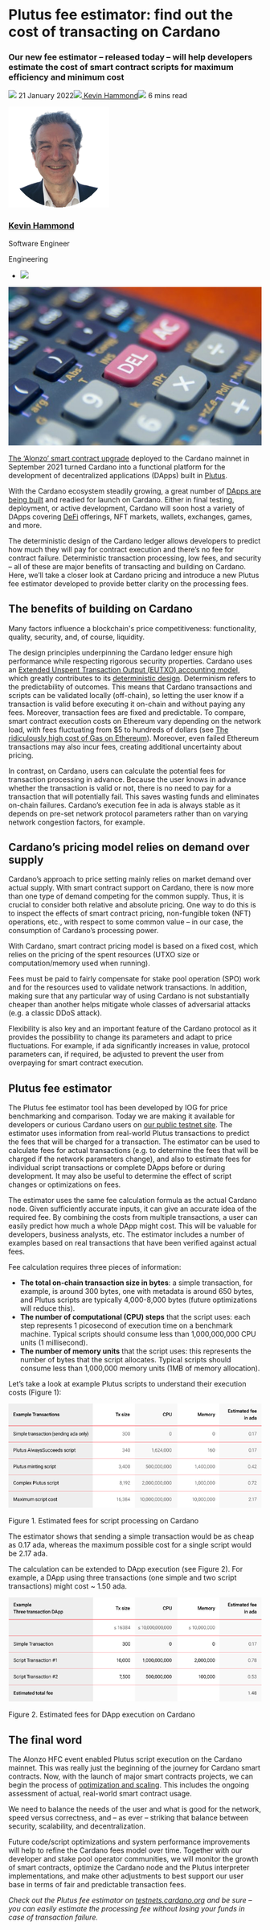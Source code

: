 # Plutus fee estimator: find out the cost of transacting on Cardano
### **Our new fee estimator – released today – will help developers estimate the cost of smart contract scripts for maximum efficiency and minimum cost** 
![](img/2022-01-21-plutus-fee-estimator-find-out-the-cost-of-transacting-on-cardano.002.png) 21 January 2022![](img/2022-01-21-plutus-fee-estimator-find-out-the-cost-of-transacting-on-cardano.002.png)[ Kevin Hammond](/en/blog/authors/kevin-hammond/page-1/)![](img/2022-01-21-plutus-fee-estimator-find-out-the-cost-of-transacting-on-cardano.003.png) 6 mins read

![Kevin Hammond](img/2022-01-21-plutus-fee-estimator-find-out-the-cost-of-transacting-on-cardano.004.png)[](/en/blog/authors/kevin-hammond/page-1/)
### [**Kevin Hammond**](/en/blog/authors/kevin-hammond/page-1/)
Software Engineer

Engineering

- ![](img/2022-01-21-plutus-fee-estimator-find-out-the-cost-of-transacting-on-cardano.005.png)[](https://twitter.com/inputoutputhk "Twitter")

![Plutus fee estimator: find out the cost of transacting on Cardano](img/2022-01-21-plutus-fee-estimator-find-out-the-cost-of-transacting-on-cardano.006.jpeg)

[The ‘Alonzo’ smart contract upgrade](https://iohk.io/en/blog/posts/2021/09/12/today-will-feel-like-a-destination-yet-a-new-exciting-journey-begins/) deployed to the Cardano mainnet in September 2021 turned Cardano into a functional platform for the development of decentralized applications (DApps) built in [Plutus](https://iohk.io/en/blog/posts/2021/04/13/plutus-what-you-need-to-know/).

With the Cardano ecosystem steadily growing, a great number of [DApps are being built](https://twitter.com/InputOutputHK/status/1475107377775099910?s=20) and readied for launch on Cardano. Either in final testing, deployment, or active development, Cardano will soon host a variety of DApps covering [DeFi](https://iohk.io/en/blog/posts/2022/01/10/defi-demystified/) offerings, NFT markets, wallets, exchanges, games, and more.

The deterministic design of the Cardano ledger allows developers to predict how much they will pay for contract execution and there’s no fee for contract failure. Deterministic transaction processing, low fees, and security – all of these are major benefits of transacting and building on Cardano. Here, we’ll take a closer look at Cardano pricing and introduce a new Plutus fee estimator developed to provide better clarity on the processing fees.
## **The benefits of building on Cardano**
Many factors influence a blockchain's price competitiveness: functionality, quality, security, and, of course, liquidity.

The design principles underpinning the Cardano ledger ensure high performance while respecting rigorous security properties. Cardano uses an [Extended Unspent Transaction Output (EUTXO) accounting model](https://iohk.io/en/blog/posts/2021/03/12/cardanos-extended-utxo-accounting-model-part-2/), which greatly contributes to its [deterministic design](https://iohk.io/en/blog/posts/2021/09/06/no-surprises-transaction-validation-on-cardano/). Determinism refers to the predictability of outcomes. This means that Cardano transactions and scripts can be validated locally (off-chain), so letting the user know if a transaction is valid before executing it on-chain and without paying any fees. Moreover, transaction fees are fixed and predictable. To compare, smart contract execution costs on Ethereum vary depending on the network load, with fees fluctuating from $5 to hundreds of dollars (see [The ridiculously high cost of Gas on Ethereum](https://coingeek.com/the-ridiculously-high-cost-of-gas-on-ethereum/)). Moreover, even failed Ethereum transactions may also incur fees, creating additional uncertainty about pricing.

In contrast, on Cardano, users can calculate the potential fees for transaction processing in advance. Because the user knows in advance whether the transaction is valid or not, there is no need to pay for a transaction that will potentially fail. This saves wasting funds and eliminates on-chain failures. Cardano’s execution fee in ada is always stable as it depends on pre-set network protocol parameters rather than on varying network congestion factors, for example.
## **Cardano’s pricing model relies on demand over supply**
Cardano’s approach to price setting mainly relies on market demand over actual supply. With smart contract support on Cardano, there is now more than one type of demand competing for the common supply. Thus, it is crucial to consider both relative and absolute pricing. One way to do this is to inspect the effects of smart contract pricing, non-fungible token (NFT) operations, etc., with respect to some common value – in our case, the consumption of Cardano’s processing power. 

With Cardano, smart contract pricing model is based on a fixed cost, which relies on the pricing of the spent resources (UTXO size or computation/memory used when running). 

Fees must be paid to fairly compensate for stake pool operation (SPO) work and for the resources used to validate network transactions. In addition, making sure that any particular way of using Cardano is not substantially cheaper than another helps mitigate whole classes of adversarial attacks (e.g. a classic DDoS attack).

Flexibility is also key and an important feature of the Cardano protocol as it provides the possibility to change its parameters and adapt to price fluctuations. For example, if ada significantly increases in value, protocol parameters can, if required, be adjusted to prevent the user from overpaying for smart contract execution. 
## **Plutus fee estimator**
The Plutus fee estimator tool has been developed by IOG for price benchmarking and comparison. Today we are making it available for developers or curious Cardano users on [our public testnet site](https://testnets.cardano.org/en/testnets/cardano/tools/2021-09-06__12-00-00_plutus-fee-estimator.md/). The estimator uses information from real-world Plutus transactions to predict the fees that will be charged for a transaction. The estimator can be used to calculate fees for actual transactions (e.g. to determine the fees that will be charged if the network parameters change), and also to estimate fees for individual script transactions or complete DApps before or during development. It may also be useful to determine the effect of script changes or optimizations on fees.

The estimator uses the same fee calculation formula as the actual Cardano node. Given sufficiently accurate inputs, it can give an accurate idea of the required fee. By combining the costs from multiple transactions, a user can easily predict how much a whole DApp might cost. This will be valuable for developers, business analysts, etc. The estimator includes a number of examples based on real transactions that have been verified against actual fees.

Fee calculation requires three pieces of information:

- **The total on-chain transaction size in bytes**: a simple transaction, for example, is around 300 bytes, one with metadata is around 650 bytes, and Plutus scripts are typically 4,000-8,000 bytes (future optimizations will reduce this).
- **The number of computational (CPU) steps** that the script uses: each step represents 1 picosecond of execution time on a benchmark machine. Typical scripts should consume less than 1,000,000,000 CPU units (1 millisecond).
- **The number of memory units** that the script uses: this represents the number of bytes that the script allocates. Typical scripts should consume less than 1,000,000 memory units (1MB of memory allocation).

Let’s take a look at example Plutus scripts to understand their execution costs (Figure 1):

![Estimated fees for script processing on Cardano](img/2022-01-21-plutus-fee-estimator-find-out-the-cost-of-transacting-on-cardano.007.png)

Figure 1. Estimated fees for script processing on Cardano

The estimator shows that sending a simple transaction would be as cheap as 0.17 ada, whereas the maximum possible cost for a single script would be 2.17 ada. 

The calculation can be extended to DApp execution (see Figure 2). For example, a DApp using three transactions (one simple and two script transactions) might cost ~ 1.50 ada.

![Estimated fees for DApp execution on Cardano](img/2022-01-21-plutus-fee-estimator-find-out-the-cost-of-transacting-on-cardano.008.png)

Figure 2. Estimated fees for DApp execution on Cardano
## **The final word**
The Alonzo HFC event enabled Plutus script execution on the Cardano mainnet. This was really just the beginning of the journey for Cardano smart contracts. Now, with the launch of major smart contracts projects, we can begin the process of [optimization and scaling](https://iohk.io/en/blog/posts/2022/01/14/how-we-re-scaling-cardano-in-2022/). This includes the ongoing assessment of actual, real-world smart contract usage.

We need to balance the needs of the user and what is good for the network, speed versus correctness, and – as ever – striking that balance between security, scalability, and decentralization.

Future code/script optimizations and system performance improvements will help to refine the Cardano fees model over time. Together with our developer and stake pool operator communities, we will monitor the growth of smart contracts, optimize the Cardano node and the Plutus interpreter implementations, and make other adjustments to best support our user base in terms of fair and predictable transaction fees.

*Check out the Plutus fee estimator on [testnets.cardano.org](https://testnets.cardano.org/en/testnets/cardano/tools/2021-09-06__12-00-00_plutus-fee-estimator.md/) and be sure – you can easily estimate the processing fee without losing your funds in case of transaction failure.*
